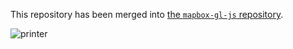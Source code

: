 This repository has been merged into [the `mapbox-gl-js` repository](https://github.com/mapbox/mapbox-gl-js).

![printer](http://big.assets.huffingtonpost.com/1120officespace.gif)
